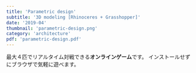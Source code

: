 ```yaml
---
title: 'Parametric design'
subtitle: '3D modeling [Rhinoceres + Grasshopper]'
date: '2019-04'
thumbnail: 'parametric-design.png'
category: 'architecture'
pdf: 'parametric-design.pdf'
---
```


最大４匹でリアルタイム対戦できる**オンラインゲーム**です。
インストールせずにブラウザで気軽に遊べます。